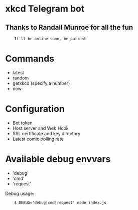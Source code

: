# xkcd Telegram bot
## Thanks to Randall Munroe for all the fun
                
        It'll be online soon, be patient

# Commands
- latest
- random
- getxkcd (specify a number)
- now

# Configuration
- Bot token
- Host server and Web Hook
- SSL certificate and key directory
- Latest comic polling rate

# Available debug envvars
- 'debug'
- 'cmd'
- 'request'

Debug usage:
        
        $ DEBUG='debug|cmd|request' node index.js
